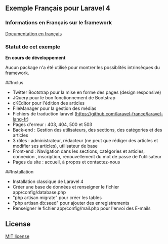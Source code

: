 ## Exemple Français pour Laravel 4

### Informations en Français sur le framework

[Documentation en français](http://laravel.fr) 

### Statut de cet exemple

**En cours de développement**

Aucun package n'a été utilisé pour montrer les possiblités intrinsèques du framework.

##Inclus

* Twitter Bootstrap pour la mise en forme des pages (design responsive)
* JQuery pour le bon fonctionnement de Bootstrap
* cKEditor pour l'édition des articles
* FileManager pour la gestion des médias
* Fichiers de traduction laravel (https://github.com/laravel-france/laravel-lang-fr)
* Pages d'erreur : 403, 404, 500 et 503
* Back-end : Gestion des utilisateurs, des sections, des catégories et des articles
* 3 rôles : administrateur, rédacteur (ne peut que rédiger des articles et modifier ses articles), utilisateur de base
* Front-end : Navigation dans les sections, catégories et articles, connexion , inscription, renouvellement du mot de passe de l'utilisateur
* Pages du site : accueil, à propos et contactez-nous

##Installation

* Installation classique de Laravel 4
* Créer une base de données et renseigner le fichier app/config/database.php
* "php artisan migrate" pour créer les tables
* "php artisan db:seed" pour ajouter des enregistrements
* Renseigner le fichier app/config/mail.php pour l'envoi des E-mails

## License

[MIT license](http://opensource.org/licenses/MIT)
